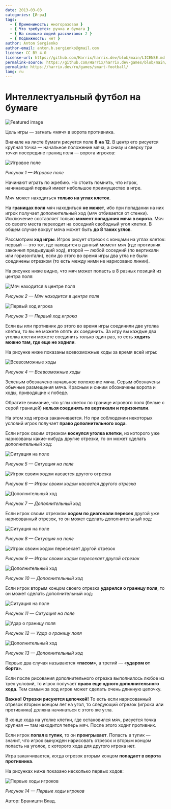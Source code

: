 ```yaml
---
date: 2013-03-03
categories: [Игра]
tags:
  - { Применимость: многоразовая }
  - { Что требуется: ручка и бумага }
  - { На сколько людей рассчитано: 2 }
  - { Подвижность: нет }
author: Anton Sergienko
author-email: anton.b.sergienko@gmail.com
license: CC BY 4.0
license-url: https://github.com/Harrix/harrix.dev/blob/main/LICENSE.md
permalink-source: https://github.com/Harrix/harrix.dev-games/blob/main/smart-football/smart-football.md
permalink: https://harrix.dev/ru/games/smart-football/
lang: ru
---
```


# Интеллектуальный футбол на бумаге

![Featured image](featured-image.svg)

Цель игры — загнать «мяч» в ворота противника.

Вначале на листе бумаги рисуется поле **8 на 12**. В центр его рисуется крупная точка — начальное положение мяча, а снизу и сверху три точки посередине границ поля — ворота игроков:

![Игровое поле](img/playing_field.svg)

_Рисунок 1 — Игровое поле_

Начинают играть по жребию. Но стоить помнить, что игрок, начинающий первый имеет небольшое преимущество в игре.

Мяч может находиться **только на углах клеток**.

На **границах поля** мяч находиться **не может**, ибо при попадании на них игрок получает дополнительный ход (мяч отбивается от стенки). Исключение составляет только **момент попадания мяча в ворота**. Мяч со своего места переходит на соседний свободный угол клетки. В общем случае вокруг мяча может быть **до 8 таких углов**.

Рассмотрим **ход игры**. Игрок рисует отрезок с концами на углах клеток: первый — это тот, где находится в данный момент мяч (где противник закончил предыдущий ход), второй — любой соседний (по вертикали или горизонтали), если до этого во время игры два угла не были соединены отрезком (то есть между ними не нарисовано линии).

На рисунке ниже видно, что мяч может попасть в 8 разных позиций из центра поля:

![Мяч находится в центре поля](img/first-move_01.svg)

_Рисунок 2 — Мяч находится в центре поля_

![Первый ход игрока](img/first-move_02.svg)

_Рисунок 3 — Первый ход игрока_

Если вы или противник до этого во время игры соединили две уголка клетки, то вы не можете опять их соединить. За игру вы каждые два уголка клетки можете соединить только один раз, то есть **ходить можно там, где еще не ходили**.

На рисунке ниже показаны всевозможные ходы за время всей игры:

![Всевозможные ходы](img/all-game-moves.svg)

_Рисунок 4 — Всевозможные ходы_

Зеленым обозначено начальное положение мяча. Серым обозначены обычные размещения мяча. Красным и синим обозначены ворота и ходы, приводящие к победе.

Обратите внимание, что углы клеток по границе игрового поля (белые с серой границей) **нельзя соединять по вертикали и горизонтали**.

На этом ход игрока заканчивается. Но при соблюдении некоторых условий игрок получает **право дополнительного хода**.

Если игрок своим отрезком **коснулся уголка клетки**, из которого уже нарисованы какие-нибудь другие отрезки, то он может сделать дополнительный ход:

![Ситуация на поле](img/pass_01.svg)

_Рисунок 5 — Ситуация на поле_

![Игрок своим ходом касается другого отрезка](img/pass_02.svg)

_Рисунок 6 — Игрок своим ходом касается другого отрезка_

![Дополнительный ход](img/pass_03.svg)

_Рисунок 7 — Дополнительный ход_

Если игрок своим отрезком **ходом по диагонали пересек** другой уже нарисованный отрезок, то он может сделать дополнительный ход:

![Ситуация на поле](img/pass-2_01.svg)

_Рисунок 8 — Ситуация на поле_

![Игрок своим ходом пересекает другой отрезок](img/pass-2_02.svg)

_Рисунок 9 — Игрок своим ходом пересекает другой отрезок_

![Дополнительный ход](img/pass-2_03.svg)

_Рисунок 10 — Дополнительный ход_

Если игрок вторым концом своего отрезка **ударился о границу поля**, то он может сделать дополнительный ход:

![Ситуация на поле](img/kick_01.svg)

_Рисунок 11 — Ситуация на поле_

![Удар о границу поля](img/kick_02.svg)

_Рисунок 12 — Удар о границу поля_

![Дополнительный ход](img/kick_03.svg)

_Рисунок 13 — Дополнительный ход_

Первые два случая называются «**пасом**», а третий — «**ударом от борта**».

Если после рисования дополнительного отрезка выполнилось любое из трех условий, то игрок получает **право еще одного дополнительного хода**. Тем самым за ход игрок может сделать очень длинную цепочку.

**Важно! Отрезки рисуются цепочкой!** То есть если нарисованный отрезок вторым концом лег на угол, то следующий отрезок (игрока или противника) должна начинаться с этого же угла.

В конце хода на уголке клетки, где остановился мяч, рисуется точка крупная — там находится теперь мяч. После этого ходит противник.

Если игрок **попал в тупик**, то он **проигрывает**. Попасть в тупик — значит, что игрок вынужден нарисовать отрезок и вторым концом попасть на уголок, с которого хода для другого игрока нет.

Игра заканчивается, когда отрезок вторым концом **попадает в ворота противника**.

На рисунках ниже показано несколько первых ходов:

![Первые ходы игроков](img/game.svg)

_Рисунок 14 — Первые ходы игроков_

Автор: Браништи Влад.
